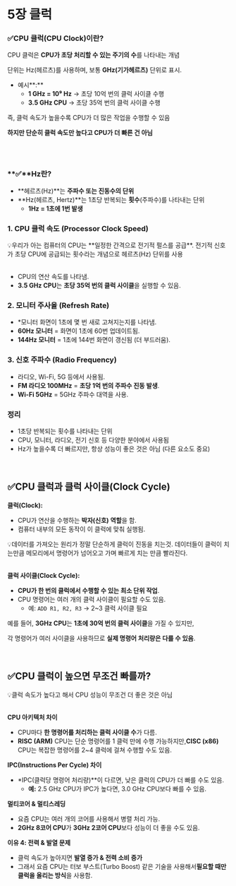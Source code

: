 # 5장 클럭

### **✅CPU 클럭(CPU Clock)이란?**

CPU 클럭은 **CPU가 초당 처리할 수 있는 주기의 수**를 나타내는 개념

단위는 Hz(헤르츠)를 사용하며, 보통 **GHz(기가헤르츠)** 단위로 표시.

- 예시**:**
    - **1 GHz = 10⁹ Hz** → 초당 10억 번의 클럭 사이클 수행
    - **3.5 GHz CPU** → 초당 35억 번의 클럭 사이클 수행

즉, 클럭 속도가 높을수록 CPU가 더 많은 작업을 수행할 수 있음

**하지만 단순히 클럭 속도만 높다고 CPU가 더 빠른 건 아님**


<br>
<br>

### **✅**Hz란?

- **헤르츠(Hz)**는 **주파수 또는 진동수의 단위**
- **Hz(헤르츠, Hertz)**는 1초당 반복되는 **횟수**(주파수)를 나타내는 단위
    - **1Hz = 1초에 1번 발생**

### **1. CPU 클럭 속도 (Processor Clock Speed)**

<aside>
💡우리가 아는 컴퓨터의 CPU는 **일정한 간격으로 전기적 펄스를 공급**. 전기적 신호가 초당 CPU에 공급되는  
    횟수라는 개념으로 헤르츠(Hz) 단위를  사용

</aside>

<br>


- CPU의 연산 속도를 나타냄.
- **3.5 GHz CPU**는 **초당 35억 번의 클럭 사이클**을 실행할 수 있음.

### **2. 모니터 주사율 (Refresh Rate)**

- *모니터 화면이 1초에 몇 번 새로 고쳐지는지를 나타냄.
- **60Hz 모니터** = 화면이 1초에 60번 업데이트됨.
- **144Hz 모니터** = 1초에 144번 화면이 갱신됨 (더 부드러움).

### **3. 신호 주파수 (Radio Frequency)**

- 라디오, Wi-Fi, 5G 등에서 사용됨.
- **FM 라디오 100MHz** = **초당 1억 번의 주파수 진동 발생**.
- **Wi-Fi 5GHz** = 5GHz 주파수 대역을 사용.

### 정리

- 1초당 반복되는 횟수를 나타내는 단위
- CPU, 모니터, 라디오, 전기 신호 등 다양한 분야에서 사용됨
- Hz가 높을수록 더 빠르지만, 항상 성능이 좋은 것은 아님 (다른 요소도 중요)

<br>


## **✅CPU 클럭과 클럭 사이클(Clock Cycle)**

 **클럭(Clock):**

- CPU가 연산을 수행하는 **박자(신호) 역할**을 함.
- 컴퓨터 내부의 모든 동작이 이 클럭에 맞춰 실행됨.

<aside>
💡데이터를 가져오는 원리가 정말 단순하게 클럭이 진동을 치는것.
   데이터들이 클럭이 치는만큼 메모리에서  명령어가 넘어오고 가며 빠르게 치는 만큼 빨라진다.


<br>
<br>

</aside>

**클럭 사이클(Clock Cycle):**

- **CPU가 한 번의 클럭에서 수행할 수 있는 최소 단위 작업**.
- CPU 명령어는 여러 개의 클럭 사이클이 필요할 수도 있음.
    - 예: `ADD R1, R2, R3` → 2~3 클럭 사이클 필요

예를 들어, **3GHz CPU**는 **1초에 30억 번의 클럭 사이클**을 가질 수 있지만,

각 명령어가 여러 사이클을 사용하므로 **실제 명령어 처리량은 다를 수 있음**.

<br>


## **✅CPU 클럭이 높으면 무조건 빠를까?**

<aside>
💡클럭 속도가 높다고 해서 CPU 성능이 무조건 더 좋은 것은 아님

<br>
<br>


</aside>

**CPU 아키텍처 차이**

- CPU마다 **한 명령어를 처리하는 클럭 사이클 수**가 다름.
- **RISC (ARM)** CPU는 단순 명령어를 1 클럭 만에 수행 가능하지만,**CISC (x86)** CPU는 복잡한 명령어를 2~4 클럭에 걸쳐 수행할 수도 있음.

**IPC(Instructions Per Cycle) 차이**

- *IPC(클럭당 명령어 처리량)**이 다르면, 낮은 클럭의 CPU가 더 빠를 수도 있음.
    - **예:** 2.5 GHz CPU가 IPC가 높다면, 3.0 GHz CPU보다 빠를 수 있음.

**멀티코어 & 멀티스레딩**

- 요즘 CPU는 여러 개의 코어를 사용해서 병렬 처리 가능.
- **2GHz 8코어 CPU**가 **3GHz 2코어 CPU**보다 성능이 더 좋을 수도 있음.

**이유 4: 전력 & 발열 문제**

- 클럭 속도가 높아지면 **발열 증가 & 전력 소비 증가**
- 그래서 요즘 CPU는 터보 부스트(Turbo Boost) 같은 기술을 사용해서**필요할 때만 클럭을 올리는 방식**을 사용함.